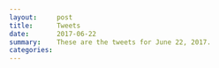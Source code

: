 ```yaml
---
layout:     post
title:      Tweets
date:       2017-06-22
summary:    These are the tweets for June 22, 2017.
categories:
---
```


